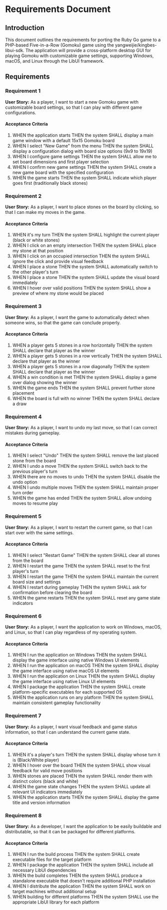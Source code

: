 # Requirements Document

## Introduction

This document outlines the requirements for porting the Ruby Go game to a PHP-based Five-in-a-Row (Gomoku) game using the yangweijie/kingbes-libui-sdk. The application will provide a cross-platform desktop GUI for playing Gomoku with customizable game settings, supporting Windows, macOS, and Linux through the LibUI framework.

## Requirements

### Requirement 1

**User Story:** As a player, I want to start a new Gomoku game with customizable board settings, so that I can play with different game configurations.

#### Acceptance Criteria

1. WHEN the application starts THEN the system SHALL display a main game window with a default 15x15 Gomoku board
2. WHEN I select "New Game" from the menu THEN the system SHALL display a configuration dialog with board size options (9x9 to 19x19)
3. WHEN I configure game settings THEN the system SHALL allow me to set board dimensions and first player selection
4. WHEN I confirm new game settings THEN the system SHALL create a new game board with the specified configuration
5. WHEN the game starts THEN the system SHALL indicate which player goes first (traditionally black stones)

### Requirement 2

**User Story:** As a player, I want to place stones on the board by clicking, so that I can make my moves in the game.

#### Acceptance Criteria

1. WHEN it's my turn THEN the system SHALL highlight the current player (black or white stones)
2. WHEN I click on an empty intersection THEN the system SHALL place my stone at that position
3. WHEN I click on an occupied intersection THEN the system SHALL ignore the click and provide visual feedback
4. WHEN I place a stone THEN the system SHALL automatically switch to the other player's turn
5. WHEN I place a stone THEN the system SHALL update the visual board immediately
6. WHEN I hover over valid positions THEN the system SHALL show a preview of where my stone would be placed

### Requirement 3

**User Story:** As a player, I want the game to automatically detect when someone wins, so that the game can conclude properly.

#### Acceptance Criteria

1. WHEN a player gets 5 stones in a row horizontally THEN the system SHALL declare that player as the winner
2. WHEN a player gets 5 stones in a row vertically THEN the system SHALL declare that player as the winner
3. WHEN a player gets 5 stones in a row diagonally THEN the system SHALL declare that player as the winner
4. WHEN a win condition is met THEN the system SHALL display a game over dialog showing the winner
5. WHEN the game ends THEN the system SHALL prevent further stone placement
6. WHEN the board is full with no winner THEN the system SHALL declare a draw

### Requirement 4

**User Story:** As a player, I want to undo my last move, so that I can correct mistakes during gameplay.

#### Acceptance Criteria

1. WHEN I select "Undo" THEN the system SHALL remove the last placed stone from the board
2. WHEN I undo a move THEN the system SHALL switch back to the previous player's turn
3. WHEN there are no moves to undo THEN the system SHALL disable the undo option
4. WHEN I undo multiple moves THEN the system SHALL maintain proper turn order
5. WHEN the game has ended THEN the system SHALL allow undoing moves to resume play

### Requirement 5

**User Story:** As a player, I want to restart the current game, so that I can start over with the same settings.

#### Acceptance Criteria

1. WHEN I select "Restart Game" THEN the system SHALL clear all stones from the board
2. WHEN I restart the game THEN the system SHALL reset to the first player's turn
3. WHEN I restart the game THEN the system SHALL maintain the current board size and settings
4. WHEN I restart during gameplay THEN the system SHALL ask for confirmation before clearing the board
5. WHEN the game restarts THEN the system SHALL reset any game state indicators

### Requirement 6

**User Story:** As a player, I want the application to work on Windows, macOS, and Linux, so that I can play regardless of my operating system.

#### Acceptance Criteria

1. WHEN I run the application on Windows THEN the system SHALL display the game interface using native Windows UI elements
2. WHEN I run the application on macOS THEN the system SHALL display the game interface using native macOS UI elements  
3. WHEN I run the application on Linux THEN the system SHALL display the game interface using native Linux UI elements
4. WHEN I package the application THEN the system SHALL create platform-specific executables for each supported OS
5. WHEN the application runs on any platform THEN the system SHALL maintain consistent gameplay functionality

### Requirement 7

**User Story:** As a player, I want visual feedback and game status information, so that I can understand the current game state.

#### Acceptance Criteria

1. WHEN it's a player's turn THEN the system SHALL display whose turn it is (Black/White player)
2. WHEN I hover over the board THEN the system SHALL show visual feedback for valid move positions
3. WHEN stones are placed THEN the system SHALL render them with distinct colors (black and white)
4. WHEN the game state changes THEN the system SHALL update all relevant UI indicators immediately
5. WHEN the application starts THEN the system SHALL display the game title and version information

### Requirement 8

**User Story:** As a developer, I want the application to be easily buildable and distributable, so that it can be packaged for different platforms.

#### Acceptance Criteria

1. WHEN I run the build process THEN the system SHALL create executable files for the target platform
2. WHEN I package the application THEN the system SHALL include all necessary LibUI dependencies
3. WHEN the build completes THEN the system SHALL produce a standalone executable that doesn't require additional PHP installation
4. WHEN I distribute the application THEN the system SHALL work on target machines without additional setup
5. WHEN building for different platforms THEN the system SHALL use the appropriate LibUI library for each platform